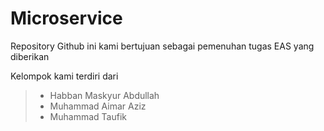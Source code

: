 # Microservice
Repository Github ini kami bertujuan sebagai pemenuhan tugas EAS yang diberikan

Kelompok kami terdiri dari
> - Habban Maskyur Abdullah
> - Muhammad Aimar Aziz
> - Muhammad Taufik
